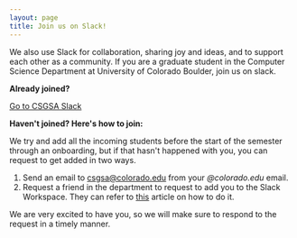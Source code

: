```yaml
---
layout: page
title: Join us on Slack!
---
```


We also use Slack for collaboration, sharing joy and ideas, and to support each other as a community.
If you are a graduate student in the  Computer Science Department at University of Colorado Boulder, join us on slack.

**Already joined?**

<a class="btn btn-accent btn-block" href="https://boulder-cs-grads.slack.com" target="_blank">
    <i class="fa fa-slack" aria-hidden="true"></i> Go to CSGSA Slack
</a>

**Haven't joined? Here's how to join:**

We try and add all the incoming students before the start of the semester through an onboarding, but if that hasn't happened with you, you can request to get added in two ways.

1. Send an email to [csgsa@colorado.edu](mailto:csgsa@colorado.edu) from your *@colorado.edu* email.
2. Request a friend in the department to request to add you to the Slack Workspace. They can refer to [this](https://slack.com/help/articles/201330256-Invite-new-members-to-your-workspace) article on how to do it.

We are very excited to have you, so we will make sure to respond to the  request in a timely manner.
